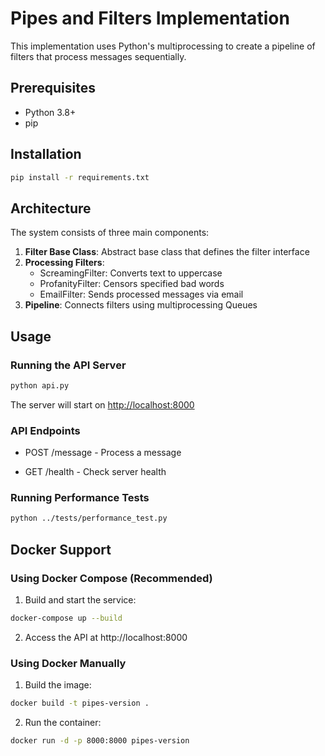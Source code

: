 # Pipes and Filters Implementation

This implementation uses Python's multiprocessing to create a pipeline of filters that process messages sequentially.

## Prerequisites

- Python 3.8+
- pip

## Installation

```bash
pip install -r requirements.txt
```

## Architecture

The system consists of three main components:

1. **Filter Base Class**: Abstract base class that defines the filter interface
2. **Processing Filters**:
   - ScreamingFilter: Converts text to uppercase
   - ProfanityFilter: Censors specified bad words
   - EmailFilter: Sends processed messages via email
3. **Pipeline**: Connects filters using multiprocessing Queues

## Usage

### Running the API Server

```bash
python api.py
```

The server will start on <http://localhost:8000>

### API Endpoints

- POST /message - Process a message

- GET /health - Check server health

### Running Performance Tests

```bash
python ../tests/performance_test.py
```

## Docker Support

### Using Docker Compose (Recommended)

1. Build and start the service:

```bash
docker-compose up --build
```

2. Access the API at http://localhost:8000

### Using Docker Manually

1. Build the image:

```bash
docker build -t pipes-version .
```

2. Run the container:

```bash
docker run -d -p 8000:8000 pipes-version
```